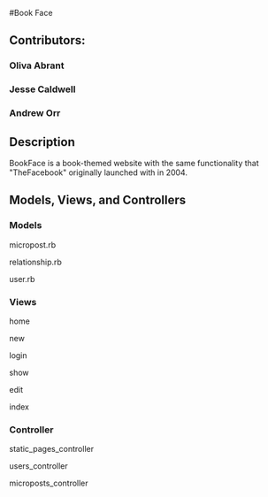 #Book Face
## Contributors:
### Oliva Abrant
### Jesse Caldwell
### Andrew Orr

## Description
BookFace is a book-themed website with the same functionality that "TheFacebook" originally launched with in 2004.

## Models, Views, and Controllers
### Models
micropost.rb

relationship.rb

user.rb
### Views
home

new

login

show

edit

index
### Controller
static_pages_controller

users_controller

microposts_controller
